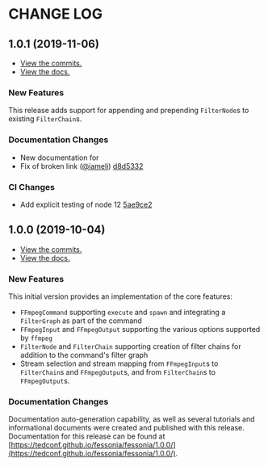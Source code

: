 # CHANGE LOG

## 1.0.1 (2019-11-06)

* [View the commits.](https://github.com/tedconf/fessonia/compare/1.0.0...1.0.1)
* [View the docs.](https://tedconf.github.io/fessonia/fessonia/1.0.1/)

### New Features

This release adds support for appending and prepending `FilterNode`s to existing `FilterChain`s.

### Documentation Changes

* New documentation for 
* Fix of broken link ([@iameli](https://github.com/iameli)) [d8d5332](https://github.com/tedconf/fessonia/commit/d8d5332603ba0c95fa243ac1dd770126dd75512c)

### CI Changes

* Add explicit testing of node 12 [5ae9ce2](https://github.com/tedconf/fessonia/commit/5ae9ce2cceb38774d57b18c8135afb6faf6cda38)

## 1.0.0 (2019-10-04)

* [View the commits.](https://github.com/tedconf/fessonia/commits/e9c0b425321c172f0a5f56346985f34a827138d0)
* [View the docs.](https://tedconf.github.io/fessonia/fessonia/1.0.0/)

### New Features

This initial version provides an implementation of the core features:

* `FFmpegCommand` supporting `execute` and `spawn` and integrating a `FilterGraph` as part of the command
* `FFmpegInput` and `FFmpegOutput` supporting the various options supported by `ffmpeg`
* `FilterNode` and `FilterChain` supporting creation of filter chains for addition to the command's filter graph
* Stream selection and stream mapping from `FFmpegInput`s to `FilterChain`s and `FFmpegOutput`s, and from `FilterChain`s to `FFmpegOutput`s.

### Documentation Changes

Documentation auto-generation capability, as well as several tutorials and informational documents were created and published with this release. Documentation for this release can be found at [https://tedconf.github.io/fessonia/fessonia/1.0.0/](https://tedconf.github.io/fessonia/fessonia/1.0.0/).
